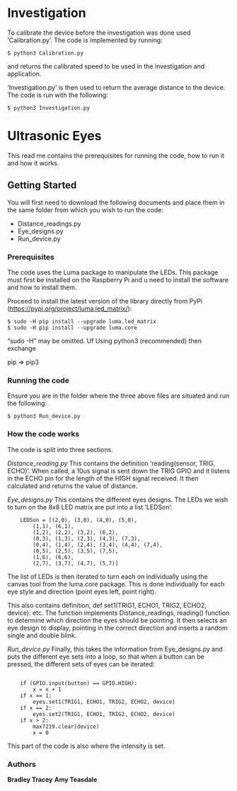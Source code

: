 # Investigation
To calibrate the device before the investigation was done used ‘Calibration.py’. The code is implemented by running:

```
$ python3 Calibration.py
```

and returns the calibrated speed to be used in the investigation and application. 

‘Investigation.py’ is then used to return the average distance to the device. The code is run with the following:

```
$ python3 Investigation.py
```

# Ultrasonic Eyes

This read me contains the prerequisites for running the code, how to run it and how it works.

## Getting Started

You will first need to download the following documents and place them in the same folder from which you wish to run the code: 

- Distance_readings.py
- Eye_designs.py
- Run_device.py


### Prerequisites

The code uses the Luma package to manipulate the LEDs. This package must first be installed on the Raspberry Pi and u need to install the software and how to install them. 

Proceed to install the latest version of the library directly from PyPi (https://pypi.org/project/luma.led_matrix/): 

```
$ sudo -H pip install --upgrade luma.led_matrix 
$ sudo -H pip install --upgrade luma.core
```

“sudo -H” may be  omitted. Uf Using python3 (recommended) then exchange

pip => pip3


### Running the code

Ensure you are in the folder where the three above files are situated and run the following:

```
$ python3 Run_device.py
```

### How the code works

The code is split into three sections. 

*Distance_reading.py*
This contains the definition ‘reading(sensor, TRIG, ECHO)’. When called, a 10us signal is sent down the TRIG GPIO and it listens in the ECHO pin for the length of the HIGH signal received. It then calculated and returns the value of distance. 


*Eye_designs.py* 
This contains the different eyes designs. The LEDs we wish to turn on the 8x8 LED matrix are put into a list ‘LEDSon’:
```
    LEDSon = [(2,0), (3,0), (4,0), (5,0),
        (1,1), (6,1),
        (1,2), (2,2), (3,2), (6,2),
        (0,3), (1,3), (2,3), (4,3), (7,3),
        (0,4), (1,4), (2,4), (3,4), (4,4), (7,4),
        (0,5), (2,5), (3,5), (7,5),
        (1,6), (6,6),
        (2,7), (3,7), (4,7), (5,7)]
```

The list of LEDs is then iterated to turn each on individually using the canvas tool from the luma.core package. This is done individually for each eye style and direction (point eyes left, point right). 

This also contains definition, def set1(TRIG1, ECHO1, TRIG2, ECHO2, device): etc. The function implements Distance_readings, reading() function to determine which direction the eyes should be pointing. It then selects an eye design to display, pointing in the correct direction and inserts a random single and double blink. 

*Run_device.py* 
Finally, this takes the information from Eye_designs.py and puts the different eye sets into a loop, so that when a button can be pressed, the different sets of eyes can be iterated:

```

	if (GPIO.input(button) == GPIO.HIGH):
		x = x + 1
	if x == 1: 
		eyes.set1(TRIG1, ECHO1, TRIG2, ECHO2, device)
	if x == 2: 
		eyes.set2(TRIG1, ECHO1, TRIG2, ECHO2, device)
	if x > 2:
		max7219.clear(device)
		x = 0
```

This part of the code is also where the intensity is set. 

### Authors
**Bradley Tracey**
**Amy Teasdale** 


